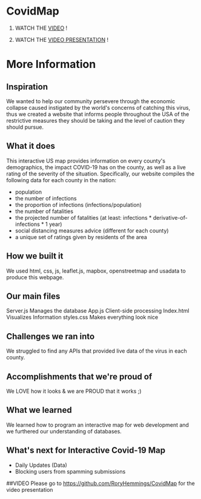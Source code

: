 # CovidMap

1. WATCH THE 
[VIDEO](http://github.com)
!

2. WATCH THE 
[VIDEO PRESENTATION](http://github.com)
!


# More Information
## Inspiration
We wanted to help our community persevere through the economic collapse caused instigated by the world's concerns of catching this virus, thus we created a website that informs people throughout the USA of the restrictive measures they should be taking and the level of caution they should pursue.

## What it does
This interactive US map provides information on every county's demographics, the impact COVID-19 has on the county, as well as a live rating of the severity of the situation. Specifically, our website compiles the following data for each county in the nation:
  * population
  * the number of infections
  * the proportion of infections (infections/population)
  * the number of fatalities
  * the projected number of fatalities (at least: infections * derivative-of-infections * 1 year)
  * social distancing measures advice (different for each county)
  * a unique set of ratings given by residents of the area

## How we built it
We used html, css, js, leaflet.js, mapbox, openstreetmap and usadata to produce this webpage.

## Our main files
Server.js        Manages the database
App.js            Client-side processing
Index.html     Visualizes Information
styles.css      Makes everything look nice

## Challenges we ran into
We struggled to find any APIs that provided live data of the virus in each county.

## Accomplishments that we're proud of
We LOVE how it looks & we are PROUD that it works ;)

## What we learned
We learned how to program an interactive map for web development and we furthered our understanding of databases.

## What's next for Interactive Covid-19 Map
  * Daily Updates (Data)
  * Blocking users from spamming submissions

##VIDEO
Please go to https://github.com/RoryHemmings/CovidMap for the video presentation
